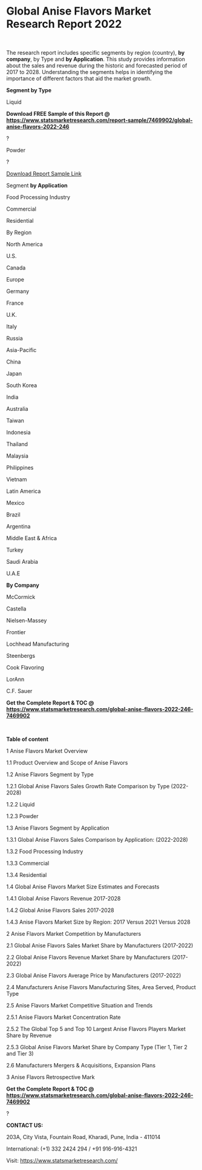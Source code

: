 <h1>Global Anise Flavors Market Research Report 2022</h1><br/><p>The research report includes specific segments by region (country), <strong>by company</strong>, by Type and <strong>by Application</strong>. This study provides information about the sales and revenue during the historic and forecasted period of 2017 to 2028. Understanding the segments helps in identifying the importance of different factors that aid the market growth.</p>
 
 
 
 <p><strong>Segment by Type</strong></p>
 
 
 
 <p>Liquid</p>
 
 
 
 <div><b>Download FREE Sample of this Report @ <a href="https://www.statsmarketresearch.com/download-free-sample/7469902/global-anise-flavors-2022-246">https://www.statsmarketresearch.com/report-sample/7469902/global-anise-flavors-2022-246</a></b></div>
 
 
 
 <p>? </p>
 
 
 
 <p>Powder</p>
 
 
 
 <p>? </p>
 
 
 
 <p><a href="https://www.statsmarketresearch.com/download-free-sample/7469902/global-anise-flavors-2022-246">Download Report Sample Link</a></p>
 
 
 
 <p>Segment <strong>by Application</strong></p>
 
 
 
 <p>Food Processing Industry</p>
 
 
 
 <p>Commercial</p>
 
 
 
 <p>Residential</p>
 
 
 
 <p>By Region</p>
 
 
 
 <p>North America</p>
 
 
 
 <p>U.S.</p>
 
 
 
 <p>Canada</p>
 
 
 
 <p>Europe</p>
 
 
 
 <p>Germany</p>
 
 
 
 <p>France</p>
 
 
 
 <p>U.K.</p>
 
 
 
 <p>Italy</p>
 
 
 
 <p>Russia</p>
 
 
 
 <p>Asia-Pacific</p>
 
 
 
 <p>China</p>
 
 
 
 <p>Japan</p>
 
 
 
 <p>South Korea</p>
 
 
 
 <p>India</p>
 
 
 
 <p>Australia</p>
 
 
 
 <p>Taiwan</p>
 
 
 
 <p>Indonesia</p>
 
 
 
 <p>Thailand</p>
 
 
 
 <p>Malaysia</p>
 
 
 
 <p>Philippines</p>
 
 
 
 <p>Vietnam</p>
 
 
 
 <p>Latin America</p>
 
 
 
 <p>Mexico</p>
 
 
 
 <p>Brazil</p>
 
 
 
 <p>Argentina</p>
 
 
 
 <p>Middle East & Africa</p>
 
 
 
 <p>Turkey</p>
 
 
 
 <p>Saudi Arabia</p>
 
 
 
 <p>U.A.E</p>
 
 
 
 <p><strong>By Company</strong></p>
 
 
 
 <p>McCormick</p>
 
 
 
 <p>Castella</p>
 
 
 
 <p>Nielsen-Massey</p>
 
 
 
 <p>Frontier</p>
 
 
 
 <p>Lochhead Manufacturing</p>
 
 
 
 <p>Steenbergs</p>
 
 
 
 <p>Cook Flavoring</p>
 
 
 
 <p>LorAnn</p>
 
 
 
 <p>C.F. Sauer</p>
 
 
 
 <div><b>Get the Complete Report & TOC @ <a href="https://www.statsmarketresearch.com/global-anise-flavors-2022-246-7469902">https://www.statsmarketresearch.com/global-anise-flavors-2022-246-7469902</a></b></div>
 
 
 
 <p><br />
 
 <b>Table of content</b></p>
 
 
 
 <p>1 Anise Flavors Market Overview<br />
 
 1.1 Product Overview and Scope of Anise Flavors<br />
 
 1.2 Anise Flavors Segment by Type<br />
 
 1.2.1 Global Anise Flavors Sales Growth Rate Comparison by Type (2022-2028)<br />
 
 1.2.2 Liquid<br />
 
 1.2.3 Powder<br />
 
 1.3 Anise Flavors Segment by Application<br />
 
 1.3.1 Global Anise Flavors Sales Comparison by Application: (2022-2028)<br />
 
 1.3.2 Food Processing Industry<br />
 
 1.3.3 Commercial<br />
 
 1.3.4 Residential<br />
 
 1.4 Global Anise Flavors Market Size Estimates and Forecasts<br />
 
 1.4.1 Global Anise Flavors Revenue 2017-2028<br />
 
 1.4.2 Global Anise Flavors Sales 2017-2028<br />
 
 1.4.3 Anise Flavors Market Size by Region: 2017 Versus 2021 Versus 2028<br />
 
 2 Anise Flavors Market Competition by Manufacturers<br />
 
 2.1 Global Anise Flavors Sales Market Share by Manufacturers (2017-2022)<br />
 
 2.2 Global Anise Flavors Revenue Market Share by Manufacturers (2017-2022)<br />
 
 2.3 Global Anise Flavors Average Price by Manufacturers (2017-2022)<br />
 
 2.4 Manufacturers Anise Flavors Manufacturing Sites, Area Served, Product Type<br />
 
 2.5 Anise Flavors Market Competitive Situation and Trends<br />
 
 2.5.1 Anise Flavors Market Concentration Rate<br />
 
 2.5.2 The Global Top 5 and Top 10 Largest Anise Flavors Players Market Share by Revenue<br />
 
 2.5.3 Global Anise Flavors Market Share by Company Type (Tier 1, Tier 2 and Tier 3)<br />
 
 2.6 Manufacturers Mergers & Acquisitions, Expansion Plans<br />
 
 3 Anise Flavors Retrospective Mark</p>
 
 
 
 <div><b>Get the Complete Report & TOC @ <a href="https://www.statsmarketresearch.com/global-anise-flavors-2022-246-7469902">https://www.statsmarketresearch.com/global-anise-flavors-2022-246-7469902</a></b></div>
 
 
 
 <p>? </p>
 
 
 
 <p><b>CONTACT US:</b><br />
 
 203A, City Vista, Fountain Road, Kharadi, Pune, India - 411014<br />
 
 International: (+1) 332 2424 294 / +91 916-916-4321<br />
 
 Visit: <a href="https://www.statsmarketresearch.com/">https://www.statsmarketresearch.com/</a></p>